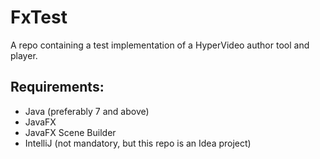 # FxTest

A repo containing a test implementation of a HyperVideo author tool and player. 

## Requirements:
- Java (preferably 7 and above)
- JavaFX
- JavaFX Scene Builder
- IntelliJ (not mandatory, but this repo is an Idea project)
